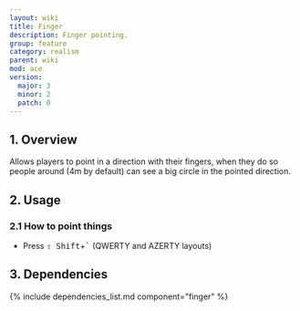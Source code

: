 ```yaml
---
layout: wiki
title: Finger
description: Finger pointing.
group: feature
category: realism
parent: wiki
mod: ace
version:
  major: 3
  minor: 2
  patch: 0
---
```


## 1. Overview
Allows players to point in a direction with their fingers, when they do so people around (4m by default) can see a big circle in the pointed direction.


## 2. Usage

### 2.1 How to point things
- Press <kbd>⇧&nbsp;Shift</kbd>+<kbd>`</kbd> (QWERTY and AZERTY layouts)

## 3. Dependencies

{% include dependencies_list.md component="finger" %}
